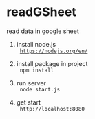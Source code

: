 # readGSheet
read data in google sheet 

1. install node.js <br>
<code> https://nodejs.org/en/ </code>

2. install package in project <br> 
<code> npm install </code>

3. run server <br>
<code> node start.js </code>

4. get start <br>
<code> http://localhost:8080 </code>
